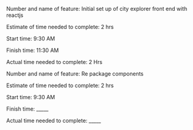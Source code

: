 Number and name of feature: Initial set up of city explorer front end with reactjs

Estimate of time needed to complete: 2 hrs

Start time: 9:30 AM

Finish time: 11:30 AM

Actual time needed to complete: 2 Hrs

Number and name of feature: Re package components 

Estimate of time needed to complete: 2 hrs

Start time: 9:30 AM

Finish time: _____

Actual time needed to complete: _____
